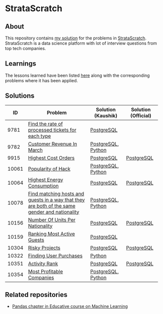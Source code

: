 # StrataScratch

## About

This repository contains [my solution](https://platform.stratascratch.com/user/kaushik_acharya) for the problems in [StrataScratch](https://www.stratascratch.com/).
StrataScratch is a data science platform with lot of interview questions from top tech companies.

## Learnings

The lessons learned have been listed [here](./notes/README.md) along with the corresponding problems where it has been applied.

## Solutions

|ID   |Problem  |Solution (Kaushik)|Solution (Official)|
|-----|---------|------------------|-------------------|
|9781 |[Find the rate of processed tickets for each type](./problems/README.md#id-9781-find-the-rate-of-processed-tickets-for-each-type)|[PostgreSQL](./src/sql/rate_processed_tickets_each_type.sql)|
|9782 |[Customer Revenue In March](./problems/README.md#id-9782-customer-revenue-in-march)|[PostgreSQL](./src/sql/customer_revenue_march.sql), [Python](./src/python/customer_revenue_march.py)|
|9915 |[Highest Cost Orders](./problems/README.md#id-9915-highest-cost-orders)|[PostgreSQL](./src/sql/highest_cost_orders.sql)|[PostgreSQL](./src/sql/highest_cost_orders_official_solution.sql)|
|10061|[Popularity of Hack](./problems/README.md#id-10061-popularity-of-hack)|[PostgreSQL](./src/sql/popularity_of_hack.sql), [Python](./src/python/popularity_of_hack.py)|
|10064|[Highest Energy Consumption](./problems/README.md#id-10064-highest-energy-consumption)|[PostgreSQL](./src/sql/highest_energy_consumption.sql)|[PostgreSQL](./src/sql/highest_cost_orders_official_solution.sql)|
|10078|[Find matching hosts and guests in a way that they are both of the same gender and nationality](./problems/README.md#id-10078-find-matching-hosts-and-guests-in-a-way-that-they-are-both-of-the-same-gender-and-nationality)|[PostgreSQL](./src/sql/matching_hosts_and_guests.sql), [Python](./src/python/matching_hosts_and_guests.py)|
|10156|[Number Of Units Per Nationality](./problems/README.md#id-10156-number-of-units-per-nationality)|[PostgreSQL](./src/sql/units_per_nationality.sql)|[PostgreSQL](./src/sql/units_per_nationality_official_soluiton.sql)|
|10159|[Ranking Most Active Guests](./problems/README.md#id-10159-ranking-most-active-guests)|[PostgreSQL](./src/sql/ranking_most_active_guests.sql)|
|10304|[Risky Projects](./problems/README.md#id-10304-risky-projects)|[PostgreSQL](./src/sql/risky_projects.sql)|[PostgreSQL](./src/sql/risky_projects_official_solution.sql)
|10322|[Finding User Purchases](./problems/README.md#id-10322-finding-user-purchases)|[Python](./src/python/finding_user_purchases.py)
|10351|[Activity Rank](./problems/README.md#id-10351-activity-rank)|[PostgreSQL](./src/sql/activity_rank.sql)|[PostgreSQL](./src/sql/activity_rank_official_solution.sql)|
|10354|[Most Profitable Companies](./problems/README.md#id-10354-most-profitable-companies)|[PostgreSQL](./src/sql/most_profitable_companies.sql), [Python](./src/python/most_profitable_companies.py)|

## Related repositories

- [Pandas chapter in Educative course on Machine Learning](http://github.com/kaushikacharya/Machine_Learning_with_NumPy_Pandas_Scikit-Learn_Educative/notes/Chapter_3.md)
